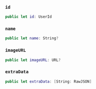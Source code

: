 
### `id`

``` swift
public let id: UserId
```

### `name`

``` swift
public let name: String?
```

### `imageURL`

``` swift
public let imageURL: URL?
```

### `extraData`

``` swift
public let extraData: [String: RawJSON]
